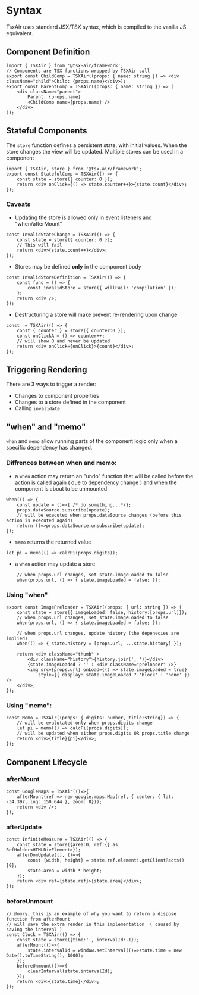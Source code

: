 # Syntax

TsxAir uses standard JSX/TSX syntax, which is compiled to the vanilla JS equivalent.

## Component Definition

```tsx
import { TSXAir } from '@tsx-air/framework';
// Components are TSX functions wrapped by TSXAir call
export const ChildComp = TSXAir((props: { name: string }) => <div className="child">Child: {props.name}</div>);
export const ParentComp = TSXAir((props: { name: string }) => (
    <div className="parent">
        Parent: {props.name}
        <ChildComp name={props.name} />
    </div>
));
```

## Stateful Components

The `store` function defines a persistent state, with initial values. When the store changes the view will be updated. Multiple stores can be used in a component
```tsx
import { TSXAir, store } from '@tsx-air/framework';
export const StatefulComp = TSXAir(() => {
    const state = store({ counter: 0 });
    return <div onClick={() => state.counter++}>{state.count}</div>;
});
```

### Caveats

-   Updating the store is allowed only in event listeners and "when/afterMount"
```tsx
const InvalidStateChange = TSXAir(() => {
    const state = store({ counter: 0 });
    // This will fail
    return <div>{state.count++}</div>;
});
```

-   Stores may be defined **only** in the component body
```tsx
const InvalidStoreDefinition = TSXAir(() => {
    const func = () => {
        const invalidStore = store({ willFail: 'compilation' });
    };
    return <div />;
});
```

- Destructuring a store will make prevent re-rendering upon change
```tsx
const  = TSXAir(() => {
    const { counter } = store({ counter:0 });
    const onClickA = () => counter++;
    // will show 0 and never be updated
    return <div onClick={onClick}>{count}</div>;
});
```

## Triggering Rendering

There are 3 ways to trigger a render:
- Changes to component properties
- Changes to a store defined in the component
- Calling `invalidate`

## "when" and "memo"
`when` and `memo` allow running parts of the component logic only when a specific dependency has changed.
### Diffrences between when and memo:
- a `when` action may return an "undo" function that will be called before the action is called again ( due to dependency change ) and when the component is about to be unmounted
```tsx
when(() => { 
    const update = ()=>{ /* do something...*/};
    props.dataSource.subscribe(update);    
    // will be executed when props.dataSource changes (before this action is executed again)
    return ()=>props.dataSource.unsubscribe(update);
});
```
- `memo` returns the returned value
```tsx
let pi = memo(() => calcPi(props.digits));
```
- a `when` action may update a store
```tsx
    // when props.url changes, set state.imageLoaded to false
    when(props.url, () => { state.imageLoaded = false; });
```

### Using "when"
```tsx
export const ImagePreloader = TSXAir((props: { url: string }) => {
    const state = store({ imageLoaded: false, history:[props.url]});
    // when props.url changes, set state.imageLoaded to false
    when(props.url, () => { state.imageLoaded = false; });

    // when props.url changes, update history (the depenecies are implied)
    when(() => { state.history = [props.url, ...state.history] });
    
    return <div className="thumb" >
        <div className="history">{history.join(', ')}</div>
        {state.imageLoaded ? '' : <div className="preloader" />}
        <img src={props.url} onLoad={() => state.imageLoaded = true} 
            style={{ display: state.imageLoaded ? 'block' : 'none' }} />
    </div>;
});
```
### Using "memo":
```tsx
const Memo = TSXAir((props: { digits: number, title:string}) => {
    // will be evalutated only when props.digits change
    let pi = memo(() => calcPi(props.digits));
    // will be updated when either props.digits OR props.title change
    return <div>{title}{pi}</div>;
});
```

## Component Lifecycle
### afterMount
```tsx
const GoogleMaps = TSXAir(()=>{
    afterMount(ref => new google.maps.Map(ref, { center: { lat: -34.397, lng: 150.644 }, zoom: 8}));
    return <div />;
});
```

### afterUpdate
```tsx
const InfiniteMeasure = TSXAir(() => {
    const state = store({area:0, ref:{} as RefHolder<HTMLDivElement>});   
    afterDomUpdate([], ()=>{
        const {width, height} = state.ref.element!.getClientRects()[0];
        state.area = width * height;
    });
    return <div ref={state.ref}>{state.area}</div>;
});
```

### beforeUnmount

```tsx
// @omry, this is an example of why you want to return a dispose function from afterMount
// will save the extra render in this implementation  ( caused by saving the interval )
const Clock = TSXAir(() => {
    const state = store({time:'', intervalId:-1});   
    afterMount(()=>{
        state.intervalId = window.setInterval(()=>state.time = new Date().toTimeString(), 1000);        
    });
    beforeUnmount(()=>{
        clearInterval(state.intervalId);
    });  
    return <div>{state.time}</div>;
});
```
